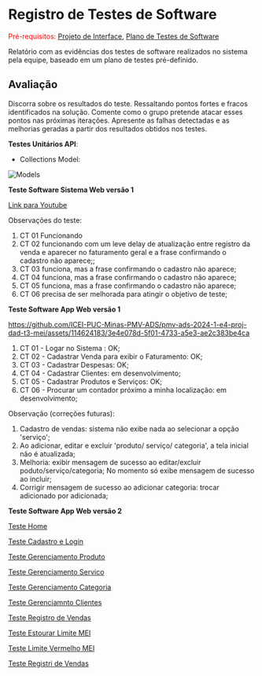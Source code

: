 # Registro de Testes de Software

<span style="color:red">Pré-requisitos: <a href="3-Projeto de Interface.md"> Projeto de Interface</a></span>, <a href="8-Plano de Testes de Software.md"> Plano de Testes de Software</a>

Relatório com as evidências dos testes de software realizados no sistema pela equipe, baseado em um plano de testes pré-definido.

## Avaliação

Discorra sobre os resultados do teste. Ressaltando pontos fortes e fracos identificados na solução. Comente como o grupo pretende atacar esses pontos nas próximas iterações. Apresente as falhas detectadas e as melhorias geradas a partir dos resultados obtidos nos testes.

**Testes Unitários API**:
- Collections Model:

![Models](https://github.com/ICEI-PUC-Minas-PMV-ADS/pmv-ads-2024-1-e4-proj-dad-t3-mei/assets/113808083/7f053cd6-31bb-47dc-a8e0-8de6c2a8afce)

**Teste Software Sistema Web versão 1**

[Link para Youtube](https://youtu.be/gRRu6zKhhXQ)

Observações do teste:
1. CT 01 Funcionando
2. CT 02 funcionando com um leve delay de atualização entre registro da venda e aparecer no faturamento geral e a frase confirmando o cadastro não aparece;;
3. CT 03 funciona, mas a frase confirmando o cadastro não aparece;
4. CT 04 funciona, mas a frase confirmando o cadastro não aparece;
5. CT 05 funciona, mas a frase confirmando o cadastro não aparece;
6. CT 06 precisa de ser melhorada para atingir o objetivo de teste;

**Teste Software App Web versão 1**


https://github.com/ICEI-PUC-Minas-PMV-ADS/pmv-ads-2024-1-e4-proj-dad-t3-mei/assets/114624183/3e4e078d-5f01-4733-a5e3-ae2c383be4ca


1. CT 01 - Logar no Sistema : OK;
2. CT 02 - Cadastrar Venda para exibir o Faturamento: OK;
3. CT 03 - Cadastrar Despesas: OK;
4. CT 04 - Cadastrar Clientes: em desenvolvimento;
5. CT 05 - Cadastrar Produtos e Serviços: OK;
6. CT 06 - Procurar um contador próximo a minha localização: em desenvolvimento;

Observação (correções futuras):

1. Cadastro de vendas: sistema não exibe nada ao selecionar a opção 'serviço';
2. Ao adicionar, editar e excluir 'produto/ serviço/ categoria', a tela inicial não é atualizada;
3. Melhoria: exibir mensagem de sucesso ao editar/excluir poduto/serviço/categoria; No momento só exibe mensagem de sucesso ao incluir;
4. Corrigir mensagem de sucesso ao adicionar categoria: trocar adicionado por adicionada;


**Teste Software App Web versão 2**

[Teste Home](https://www.youtube.com/watch?v=7DCw6Lxhytc)

[Teste Cadastro e Login](https://www.youtube.com/watch?v=DLIEMXPDUEI)

[Teste Gerenciamento Produto](https://www.youtube.com/watch?v=uxUBwW874I8)

[Teste Gerenciamento Servico](https://www.youtube.com/watch?v=8TNfBEy_Jec)

[Teste Gerenciamento Categoria](https://www.youtube.com/watch?v=7aJV2elY_hk)

[Teste Gerenciamnto Clientes](https://www.youtube.com/watch?v=E05ivrUDS6g)

[Teste Registro de Vendas](https://www.youtube.com/watch?v=eBYX55fWIZ4)

[Teste Estourar Limite MEI](https://www.youtube.com/watch?v=EKggO7f1rHc)

[Teste Limite Vermelho MEI](https://www.youtube.com/watch?v=x-TyIcIYkrs)

[Teste Registri de Vendas](https://www.youtube.com/watch?v=HUG8KssfjC4)

